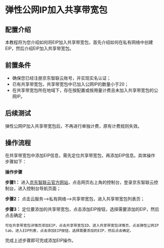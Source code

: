 # 弹性公网IP加入共享带宽包
## 配置介绍

本教程将为您介绍如何将EIP加入共享带宽包，首先介绍如何在私有网络中创建EIP，然后介绍EIP加入共享带宽包。

## 前置条件

- 确保您已经注册京东智联云账号，并实现实名认证；
- 已有共享带宽包，共享带宽包中已加入公网IP的数量小于20；
- 在共享带宽包所在地域下，存在按配置或按用量计费且未加入共享带宽包的公网IP。


## 后续测试

弹性公网IP加入共享带宽包后，不再进行单独计费，原有计费规则失效。

## 操作流程

 在共享带宽包中添加EIP信息，需先定位共享带宽包，再添加EIP信息。具体操作步骤如下：

**操作步骤**

**步骤1：** 进入[京东智联云官方网站](https://www.jdcloud.com/)，点击网页右上角的控制台，登录京东智联云控制台，进入控制台导航页面；

**步骤2：** 点击云服务-->私有网络-->共享带宽包，进入共享带宽包列表页；

**步骤3：** 定位要添加的共享带宽包，点击添加EIP按钮，选择需要添加的EIP，然后点击确定；
```
可在共享带宽包详情页添加EIP，点击共享带宽包ID，进入共享带宽包详情页，点击弹性公网IP tab，进入EIP列表，点击添加EIP按钮，选择需要添加的EIP，然后点击确定。
```
完成上述步骤即可完成添加EIP操作。
